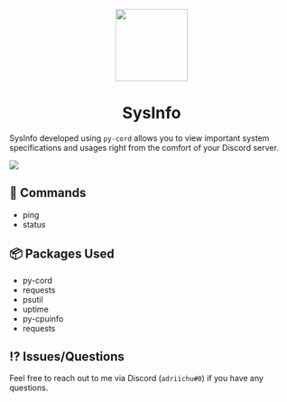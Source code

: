 <p align="center">
  <img src="https://s10.gifyu.com/images/SrfXO.png" width="128">
</p>

<h1 align="center">
  SysInfo
</h1>

SysInfo developed using `py-cord` allows you to view important system specifications and usages right from the comfort of your Discord server.

<img src="https://media.discordapp.net/attachments/1034061817674215514/1097553448809005136/image.png?width=910&height=647">

## 🔗 Commands
* ping 
* status

## 📦 Packages Used
* py-cord
* requests
* psutil
* uptime
* py-cpuinfo
* requests

## ⁉️ Issues/Questions
Feel free to reach out to me via Discord (`adriichu#0`) if you have any questions.
